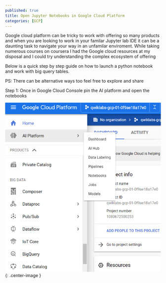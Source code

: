```yaml
---
published: true
title: Open Jupyter Notebooks in Google Cloud Platform
categories: [GCP]
---
```


Google cloud platform can be tricky to work with offering so many products and when you are looking to work in your familar Jupyter lab IDE it can be a daunting task to navigate your way in an unfamilar enviroment. While taking numerous courses on coursera I had the Google cloud resources at my disposal and I could try understanding the complex ecosystem of offering

Below is a quick step by step guide on how to launch a python notebook and work with big query tables. 

PS: There can be alternative ways too feel free to explore and share 


Step 1: Once in Google Cloud Console pin the AI platform and open the notebooks 

![](/images/GCP/step1.png){: .center-image }
